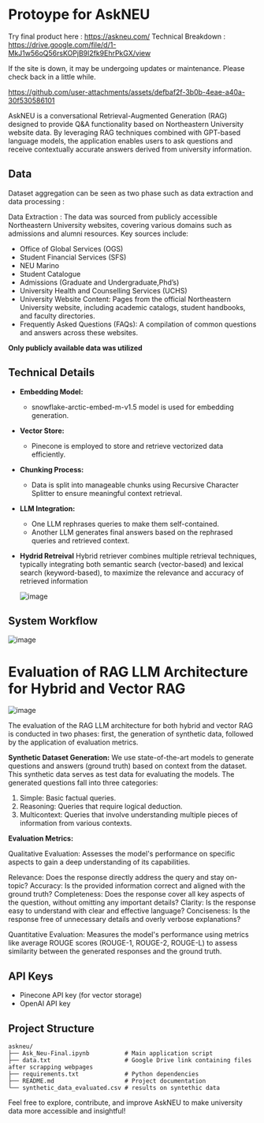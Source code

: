 # Protoype for AskNEU
Try final product here : https://askneu.com/
Technical Breakdown : https://drive.google.com/file/d/1-MkJ1w56oQ56rsKOPjB9l2fk9EhrPkGX/view

If the site is down, it may be undergoing updates or maintenance. Please check back in a little while.

https://github.com/user-attachments/assets/defbaf2f-3b0b-4eae-a40a-30f530586101




AskNEU is a conversational Retrieval-Augmented Generation (RAG)  designed to provide Q&A functionality based on Northeastern University website data. By leveraging RAG techniques combined with GPT-based language models, the application enables users to ask questions and receive contextually accurate answers derived from university information.

## Data

Dataset aggregation can be seen as two phase such as data extraction and data processing :

Data Extraction : The data was sourced from publicly accessible Northeastern University websites, covering various domains such as admissions and alumni resources.
Key sources include:

* Office of Global Services (OGS)
* Student Financial Services (SFS)
* NEU Marino
* Student Catalogue
* Admissions (Graduate and Undergraduate,Phd’s)
* University Health and Counselling Services (UCHS)
* University Website Content: Pages from the official Northeastern University website, including academic catalogs, student handbooks, and faculty directories.
* Frequently Asked Questions (FAQs): A compilation of common questions and answers across these websites.

**Only publicly available data was utilized**

## Technical Details
- **Embedding Model:**
  - snowflake-arctic-embed-m-v1.5 model is used for embedding generation.

- **Vector Store:**
  - Pinecone is employed to store and retrieve vectorized data efficiently.

- **Chunking Process:**
  - Data is split into manageable chunks using Recursive Character Splitter to ensure meaningful context retrieval.

- **LLM Integration:**
  - One LLM rephrases queries to make them self-contained.
  - Another LLM generates final answers based on the rephrased queries and retrieved context.
    
- **Hydrid Retreival** Hybrid retriever combines multiple retrieval techniques, typically integrating both semantic search (vector-based) and lexical search (keyword-based), to maximize the relevance and 
  accuracy of retrieved information
  
  ![image](https://github.com/user-attachments/assets/13271e32-49cd-4911-abea-d9cddc05b2df)


## System Workflow

![image](https://github.com/user-attachments/assets/43bafedd-1797-496b-a840-c89c0401c459)

# Evaluation of RAG LLM Architecture for Hybrid and Vector RAG

![image](https://github.com/user-attachments/assets/9d001b48-2242-498f-a68d-2a3671b5b7b4)

The evaluation of the RAG LLM architecture for both hybrid and vector RAG is conducted in two phases: first, the generation of synthetic data, followed by the application of evaluation metrics.

**Synthetic Dataset Generation:**
We use state-of-the-art models to generate questions and answers (ground truth) based on context from the dataset. This synthetic data serves as test data for evaluating the models.
The generated questions fall into three categories:

1) Simple: Basic factual queries.
2) Reasoning: Queries that require logical deduction.
3) Multicontext: Queries that involve understanding multiple pieces of information from various contexts.

**Evaluation Metrics:**

Qualitative Evaluation: Assesses the model's performance on specific aspects to gain a deep understanding of its capabilities.

Relevance: Does the response directly address the query and stay on-topic?
Accuracy: Is the provided information correct and aligned with the ground truth?
Completeness: Does the response cover all key aspects of the question, without omitting any important details?
Clarity: Is the response easy to understand with clear and effective language?
Conciseness: Is the response free of unnecessary details and overly verbose explanations?

Quantitative Evaluation: Measures the model's performance using metrics like average ROUGE scores (ROUGE-1, ROUGE-2, ROUGE-L) to assess similarity between the generated responses and the ground truth.


## API Keys
- Pinecone API key (for vector storage)
- OpenAI API key  


## Project Structure
```plaintext
askneu/
├── Ask_Neu-Final.ipynb          # Main application script
├── data.txt                     # Google Drive link containing files after scrapping webpages
├── requirements.txt             # Python dependencies
├── README.md                    # Project documentation
└── synthetic_data_evaluated.csv # results on syntethic data
```

Feel free to explore, contribute, and improve AskNEU to make university data more accessible and insightful!
